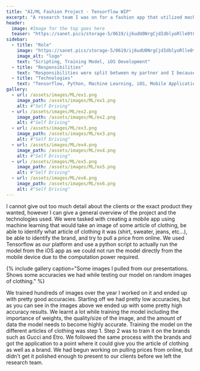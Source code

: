 ```yaml
---
title: "AI/ML Fashion Project - Tensorflow WIP"
excerpt: "A research team I was on for a fashion app that utilized machine learning. The primary platform used was Tensorflow"
header:
  image: #Image for the top goes here
  teaser: "https://sanet.pics/storage-5/0619/ij6udU0NrgCjdIdblyoRlle0tCakXTXf.png"
sidebar:
  - title: "Role"
    image: "https://sanet.pics/storage-5/0619/ij6udU0NrgCjdIdblyoRlle0tCakXTXf.png"
    image_alt: "logo"
    text: "Scripting, Training Model, iOS Development"
  - title: "Responsibilities"
    text: "Responsibilities were split between my partner and I because we were both trying to learn the same things about machine learning. We both trained the model and worked on the python scripts as well as the iOS app. I usually put together the presentations when we had a meeting with the clients."
  - title: "Technologies"
    text: "Tensorflow, Python, Machine Learning, iOS, Mobile Application"
gallery:
  - url: /assets/images/ML/ex1.png
    image_path: /assets/images/ML/ex1.png
    alt: #"Self Driving"
  - url: /assets/images/ML/ex2.png
    image_path: /assets/images/ML/ex2.png
    alt: #"Self Driving"
  - url: /assets/images/ML/ex3.png
    image_path: /assets/images/ML/ex3.png
    alt: #"Self Driving"
  - url: /assets/images/ML/ex4.png
    image_path: /assets/images/ML/ex4.png
    alt: #"Self Driving"
  - url: /assets/images/ML/ex5.png
    image_path: /assets/images/ML/ex5.png
    alt: #"Self Driving"
  - url: /assets/images/ML/ex6.png
    image_path: /assets/images/ML/ex6.png
    alt: #"Self Driving"
---
```


I cannot give out too much detail about the clients or the exact product they wanted, however I can give a general overview of the project and the technologies used. We were tasked with creating a mobile app using machine learning that would take an image of some article of clothing, be able to identify what article of clothing it was (shirt, sweater, jeans, etc...), be able to identify the brand, and try to pull a price from online. We used Tensorflow as our platform and use a python script to actually run the model from the iOS app as we could not run the model directly from the mobile device due to the computation power required.   

{% include gallery caption="Some images I pulled from our presentations. Shows some accuracies we had while testing our model on random images of clothing." %}

We trained hundreds of images over the year I worked on it and ended up with pretty good accuracies. Starting off we had pretty low accuracies, but as you can see in the images above we ended up with some pretty high accuracy results. We learnt a lot while training the model including the importance of weights, the quality/size of the image, and the amount of data the model needs to become highly accurate. Training the model on the different articles of clothing was step 1. Step 2 was to train it on the brands such as Gucci and Etro. We followed the same process with the brands and got the application to a point where it could give you the article of clothing as well as a brand. We had begun working on pulling prices from online, but didn't get it polished enough to present to our clients before we left the research team.
